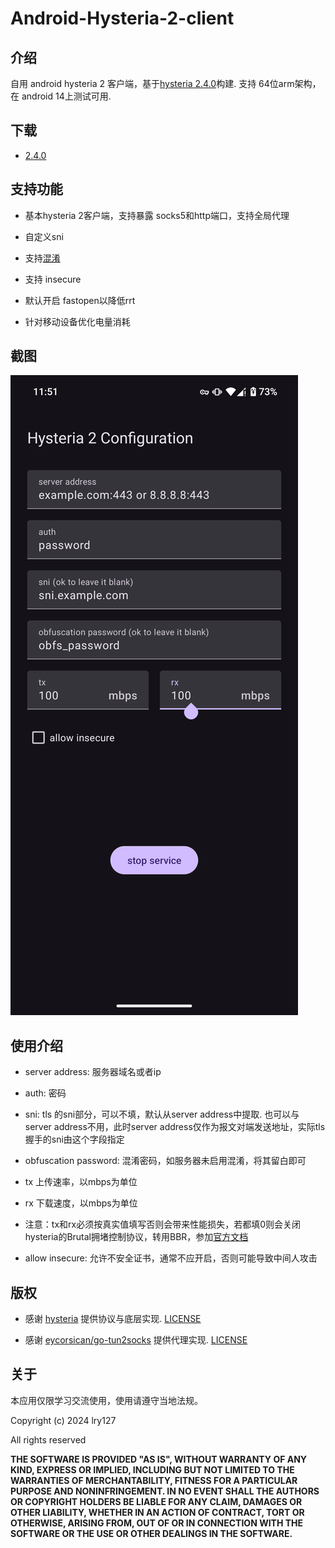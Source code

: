 # Android-Hysteria-2-client

## 介绍

自用 android hysteria 2 客户端，基于[hysteria 2.4.0](https://github.com/apernet/hysteria/commit/f91efbeded80d5d1f43ba574e707326074fc754e)构建. 支持 64位arm架构，在 android 14上测试可用.

## 下载
- [2.4.0](https://github.com/lry127/Android-Hysteria-2-client/releases)

## 支持功能

- 基本hysteria 2客户端，支持暴露 socks5和http端口，支持全局代理

- 自定义sni

- 支持[混淆](https://v2.hysteria.network/zh/docs/advanced/Full-Client-Config/#_4)

- 支持 insecure

- 默认开启 fastopen以降低rrt

- 针对移动设备优化电量消耗

## 截图

![screenshot 1](./screenshots/s1.png)

## 使用介绍

- server address: 服务器域名或者ip

- auth: 密码

- sni: tls 的sni部分，可以不填，默认从server address中提取. 也可以与server address不用，此时server address仅作为报文对端发送地址，实际tls握手的sni由这个字段指定

- obfuscation password: 混淆密码，如服务器未启用混淆，将其留白即可

- tx 上传速率，以mbps为单位

- rx 下载速度，以mbps为单位

- 注意：tx和rx必须按真实值填写否则会带来性能损失，若都填0则会关闭hysteria的Brutal拥堵控制协议，转用BBR，参加[官方文档](https://v2.hysteria.network/zh/docs/advanced/Full-Client-Config/#_5)

- allow insecure: 允许不安全证书，通常不应开启，否则可能导致中间人攻击

## 版权

- 感谢 [hysteria](https://github.com/apernet/hysteria) 提供协议与底层实现. [LICENSE](https://github.com/apernet/hysteria/blob/master/LICENSE.md)

- 感谢 [eycorsican/go-tun2socks](https://github.com/eycorsican/go-tun2socks) 提供代理实现. [LICENSE](https://github.com/eycorsican/go-tun2socks/blob/master/LICENSE)

## 关于

本应用仅限学习交流使用，使用请遵守当地法规。

Copyright (c) 2024 lry127 

All rights reserved

**THE SOFTWARE IS PROVIDED "AS IS", WITHOUT WARRANTY OF ANY KIND, EXPRESS OR
IMPLIED, INCLUDING BUT NOT LIMITED TO THE WARRANTIES OF MERCHANTABILITY,
FITNESS FOR A PARTICULAR PURPOSE AND NONINFRINGEMENT. IN NO EVENT SHALL THE
AUTHORS OR COPYRIGHT HOLDERS BE LIABLE FOR ANY CLAIM, DAMAGES OR OTHER
LIABILITY, WHETHER IN AN ACTION OF CONTRACT, TORT OR OTHERWISE, ARISING FROM,
OUT OF OR IN CONNECTION WITH THE SOFTWARE OR THE USE OR OTHER DEALINGS IN THE
SOFTWARE.**
